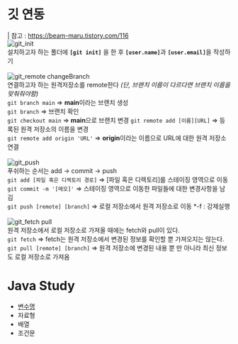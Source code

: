 # 깃 연동
| 참고 : https://beam-maru.tistory.com/116<br>
![git_init](https://github.com/user-attachments/assets/f572e79b-0ac7-493e-b5fc-2e77defb3508)<br>
설치하고자 하는 폴더에 <strong>`[git init]`</strong> 을 한 후 <strong>`[user.name]`</strong>과 <strong>`[user.email]`</strong>을 작성하기<br>
<br>
![git_remote changeBranch](https://github.com/user-attachments/assets/4e6d9060-315f-45cd-ba2f-911d58324a7e)<br>
연결하고자 하는 원격저장소를 remote한다 <em>(단, 브랜치 이름이 다르다면 브랜치 이름을 맞춰줘야함)</em><br>
`git branch main` => <strong>main</strong>이라는 브랜치 생성<br>
`git branch` => 브랜치 확인<br>
`git checkout main` => <strong>main</strong>으로 브랜치 변경
`git remote add [이름][URL]` => 등록된 원격 저장소의 이름을 변경<br>
`git remote add origin 'URL'` => <strong>origin</strong>이라는 이름으로 URL에 대한 원격 저장소 연결<br>
<br>
![git_push](https://github.com/user-attachments/assets/543cb0c8-7fc0-4c6d-9107-cc9c7bd68719)<br>
푸쉬하는 순서는 add -> commit -> push <br>
`git add [파일 혹은 디렉토리 경로]` => [파일 혹은 디렉토리]를 스테이징 영역으로 이동<br>
`git commit -m '[메모]'` => 스테이징 영역으로 이동한 파일들에 대한 변경사항을 남김<br>
`git push [remote] [branch]` => 로컬 저장소에서 원격 저장소로 이동  *-f : 강제실행<br>
<br>
![git_fetch pull](https://github.com/user-attachments/assets/637f83df-548b-4f56-8e5e-8b79161a9232)<br>
원격 저장소에서 로컬 저장소로 가져올 때에는 fetch와 pull이 있다.<br>
`git fetch` => fetch는 원격 저장소에서 변경된 정보를 확인할 뿐 가져오지는 않는다.<br>
`git pull [remote] [branch]` => 원격 저장소에 변경된 내용 뿐 만 아니라 최신 정보도 로컬 저장소로 가져옴<br>

# Java Study
- [변수명](https://github.com/98jiyong/JavaStudy/blob/main/_00Variable/%EC%A0%95%EB%A6%AC%EB%85%B8%ED%8A%B8)
- 자료형
- 배열
- 조건문
